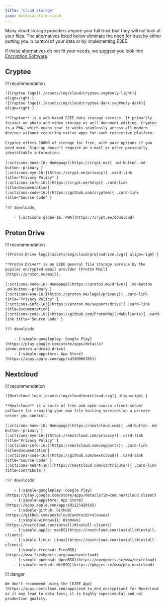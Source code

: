 ```yaml
---
title: "Cloud Storage"
icon: material/file-cloud
---
```

Many cloud storage providers require your full trust that they will not look at your files. The alternatives listed below eliminate the need for trust by either putting you in control of your data or by implementing E2EE.

If these alternatives do not fit your needs, we suggest you look into [Encryption Software](encryption.md).

## Cryptee

!!! recommendation

    ![Cryptee logo](./assets/img/cloud/cryptee.svg#only-light){ align=right }
    ![Cryptee logo](./assets/img/cloud/cryptee-dark.svg#only-dark){ align=right }

    **Cryptee** is a web-based E2EE data storage service. It primarily focuses on photo and video storage as well document editing. Cryptee is a PWA, which means that it works seamlessly across all modern devices without requiring native apps for each respective platform.

    Cryptee offers 100MB of storage for free, with paid options if you need more. Sign-up doesn't require an e-mail or other personally identifiable information.

    [:octicons-home-16: Homepage](https://crypt.ee){ .md-button .md-button--primary }
    [:octicons-eye-16:](https://crypt.ee/privacy){ .card-link title="Privacy Policy" }
    [:octicons-info-16:](https://crypt.ee/help){ .card-link title=Documentation}
    [:octicons-code-16:](https://github.com/cryptee){ .card-link title="Source Code" }

    ??? downloads
    
        - [:octicons-globe-16: PWA](https://crypt.ee/download)

## Proton Drive

!!! recommendation

    ![Proton Drive logo](assets/img/cloud/protondrive.svg){ align=right }

    **Proton Drive** is an E2EE general file storage service by the popular encrypted email provider [Proton Mail](https://proton.me/mail).

    [:octicons-home-16: Homepage](https://proton.me/drive){ .md-button .md-button--primary }
    [:octicons-eye-16:](https://proton.me/legal/privacy){ .card-link title="Privacy Policy" }
    [:octicons-info-16:](https://proton.me/support/drive){ .card-link title=Documentation}
    [:octicons-code-16:](https://github.com/ProtonMail/WebClients){ .card-link title="Source Code" }

    ??? downloads

        - [:simple-googleplay: Google Play](https://play.google.com/store/apps/details?id=me.proton.android.drive)
        - [:simple-appstore: App Store](https://apps.apple.com/app/id1509667851)

## Nextcloud

!!! recommendation

    ![Nextcloud logo](assets/img/cloud/nextcloud.svg){ align=right }

    **Nextcloud** is a suite of free and open-source client-server software for creating your own file hosting services on a private server you control.

    [:octicons-home-16: Homepage](https://nextcloud.com){ .md-button .md-button--primary }
    [:octicons-eye-16:](https://nextcloud.com/privacy){ .card-link title="Privacy Policy" }
    [:octicons-info-16:](https://nextcloud.com/support/){ .card-link title=Documentation}
    [:octicons-code-16:](https://github.com/nextcloud){ .card-link title="Source Code" }
    [:octicons-heart-16:](https://nextcloud.com/contribute/){ .card-link title=Contribute }

    ??? downloads

        - [:simple-googleplay: Google Play](https://play.google.com/store/apps/details?id=com.nextcloud.client)
        - [:simple-appstore: App Store](https://apps.apple.com/app/id1125420102)
        - [:simple-github: GitHub](https://github.com/nextcloud/android/releases)
        - [:simple-windows11: Windows](https://nextcloud.com/install/#install-clients)
        - [:simple-apple: macOS](https://nextcloud.com/install/#install-clients)
        - [:simple-linux: Linux](https://nextcloud.com/install/#install-clients)
        - [:simple-freebsd: FreeBSD](https://www.freshports.org/www/nextcloud)
        - [:simple-openbsd: OpenBSD](https://openports.se/www/nextcloud)
        - [:simple-netbsd: NetBSD](https://pkgsrc.se/www/php-nextcloud)

!!! danger

    We don't recommend using the [E2EE App](https://apps.nextcloud.com/apps/end_to_end_encryption) for Nextcloud as it may lead to data loss; it is highly experimental and not production quality.
